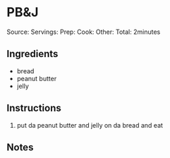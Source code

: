 # PB&J



Source: 
Servings: 
Prep: 
Cook: 
Other: 
Total: 2minutes

## Ingredients

- bread
- peanut butter
- jelly

## Instructions

1. put da peanut butter and jelly on da bread and eat

## Notes


